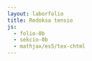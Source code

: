 ```yaml
---
layout: laborfolio
title: Redoksa tensio
js:
  - folio-0b
  - sekcio-0b 
  - mathjax/es5/tex-chtml
---
```


<!--

Nernst-ekvacio:
https://de.wikipedia.org/wiki/Nernst-Gleichung
https://chem.libretexts.org/Bookshelves/General_Chemistry/Book%3A_Chem1_(Lower)/16%3A_Electrochemistry/16.05%3A_Applications_of_the_Nernst_Equation

http://www.chem1.com/acad/webtut/aquatic/FallE1.html
http://www.chem1.com/acad/webtut/aquatic/FallE2.html

https://www.chemieunterricht.de/dc2/wasser/w-redox.htm
https://www.sciencedirect.com/topics/earth-and-planetary-sciences/redox-potential
https://en.wikipedia.org/wiki/Reduction_potential

https://www.chemieunterricht.de/dc2/echemie/inhalt1.htm

Frost-diagramoj:
https://de.wikipedia.org/wiki/Frost-Diagramm
https://en.wikipedia.org/wiki/Standard_electrode_potential_(data_page)

Pourbaix-diagramoj:
https://en.wikipedia.org/wiki/Pourbaix_diagram
https://chem.libretexts.org/Bookshelves/Inorganic_Chemistry/Book%3A_Introduction_to_Inorganic_Chemistry_(Wikibook)/04%3A_Redox_Stability_and_Redox_Reactions/4.06%3A_Pourbaix_Diagrams
http://ruby.chemie.uni-freiburg.de/Vorlesung/metalle_feconi_gruppe.html

https://www.doitpoms.ac.uk/tlplib/pourbaix/pourbaix_construction.php

// C..
https://www.researchgate.net/figure/Pourbaix-diagram-of-Carbon_fig1_237205381
// O, S..:
https://beckassets.blob.core.windows.net/product/readingsample/105413/9783642039669_excerpt_001.pdf


softvaro:
https://github.com/eawag-surface-waters-research/ChemEQL
https://www.kth.se/che/medusa/
https://www.researchgate.net/figure/Pourbaix-diagram-for-carbon-at-298-K-showing-the-hatched-domain-of-stability-Predominate_fig1_267979384
https://www.researchgate.net/figure/Pourbaix-diagram-for-nitrogen-at-25C_fig7_281640442
-->